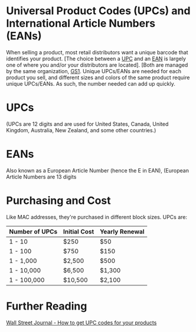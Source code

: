 # Universal Product Codes (UPCs) and International Article Numbers (EANs)

When selling a product, most retail distributors want a unique barcode that identifies your product. [The choice between a [UPC](https://www.wikiwand.com/en/Universal_Product_Code) and an [EAN](https://www.wikiwand.com/en/International_Article_Number) is largely one of where you and/or your distributors are located]. [Both are managed by the same organization, [GS1](GS1.org). Unique UPCs/EANs are needed for each product you sell, and different sizes and colors of the same product require unique UPCs/EANs. As such, the number needed can add up quickly.

# UPCs

(UPCs are 12 digits and are used for United States, Canada, United Kingdom, Australia, New Zealand, and some other countries.)

# EANs

Also known as a European Article Number (hence the E in EAN), (European Article Numbers are 13 digits

# Purchasing and Cost

Like MAC addresses, they're purchased in different block sizes. UPCs are:

| Number of UPCs | Initial Cost | Yearly Renewal |
|----------------|--------------|----------------|
|1 - 10	       | $250         |$50             |
|1 - 100         | $750         |$150            |
|1 - 1,000       | $2,500       |$500            |
|1 - 10,000      | $6,500       |$1,300          |
|1 - 100,000     | $10,500      |$2,100          |

# Further Reading

[Wall Street Journal - How to get UPC codes for your products](http://guides.wsj.com/small-business/starting-a-business/how-to-get-upc-codes-for-your-products-2/)